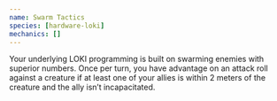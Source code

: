 ```yaml
---
name: Swarm Tactics
species: [hardware-loki]
mechanics: []
---
```

Your underlying LOKI programming is built on swarming enemies with superior numbers. Once per turn, you have advantage on
an attack roll against a creature if at least one of your allies is within 2 meters of the creature and the
ally isn’t incapacitated.

